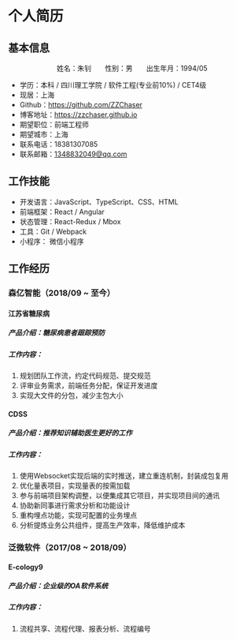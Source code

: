 # 个人简历

## 基本信息

<center>姓名：朱钊&emsp;&emsp;性别：男&emsp;&emsp;出生年月：1994/05</center>

* 学历：本科 / 四川理工学院 / 软件工程(专业前10%) / CET4级
* 现居：上海
* Github：https://github.com/ZZChaser
* 博客地址：https://zzchaser.github.io
* 期望职位：前端工程师
* 期望城市：上海
* 联系电话：18381307085
* 联系邮箱：1348832049@qq.com

## 工作技能
* 开发语言：JavaScript、TypeScript、CSS、HTML
* 前端框架：React / Angular
* 状态管理：React-Redux / Mbox
* 工具：Git / Webpack
* 小程序： 微信小程序

## 工作经历
### 森亿智能（2018/09 ~ 至今）
#### 江苏省糖尿病
##### 产品介绍：糖尿病患者跟踪预防
##### 工作内容：
1. 规划团队工作流，约定代码规范、提交规范
2. 评审业务需求，前端任务分配，保证开发进度
3. 实现大文件的分包，减少主包大小

#### CDSS
##### 产品介绍：推荐知识辅助医生更好的工作
##### 工作内容：
1. 使用Websocket实现后端的实时推送，建立重连机制，封装成包复用
2. 优化量表项目，实现量表的按需加载
3. 参与前端项目架构调整，以便集成其它项目，并实现项目间的通讯
4. 协助新同事进行需求分析和功能设计
5. 重构埋点功能，实现可配置的业务埋点
6. 分析提炼业务公共组件，提高生产效率，降低维护成本

### 泛微软件（2017/08 ~ 2018/09）
#### E-cology9
##### 产品介绍：企业级的OA软件系统
##### 工作内容：
1. 流程共享、流程代理、报表分析、流程编号